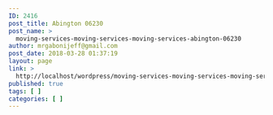 ```yaml
---
ID: 2416
post_title: Abington 06230
post_name: >
  moving-services-moving-services-moving-services-abington-06230
author: mrgabonijeff@gmail.com
post_date: 2018-03-28 01:37:19
layout: page
link: >
  http://localhost/wordpress/moving-services-moving-services-moving-services-abington-06230/
published: true
tags: [ ]
categories: [ ]
---
```

